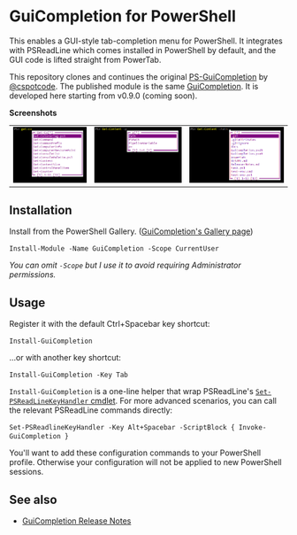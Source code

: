 # GuiCompletion for PowerShell

This enables a GUI-style tab-completion menu for PowerShell. It integrates with
PSReadLine which comes installed in PowerShell by default, and the GUI code is
lifted straight from PowerTab.

This repository clones and continues the original [PS-GuiCompletion](https://github.com/cspotcode/PS-GuiCompletion) by [@cspotcode](https://github.com/cspotcode).
The published module is the same [GuiCompletion](https://www.powershellgallery.com/packages/GuiCompletion).
It is developed here starting from v0.9.0 (coming soon).

**Screenshots**

[q1]: docs/q1.png "Command completion"
[q2]: docs/q2.png "Parameter completion"
[q3]: docs/q3.png "Path completion"

| | | |
|-|-|-|
| ![command][q1] | ![parameter][q2] | ![path][q3] |

## Installation

Install from the PowerShell Gallery. ([GuiCompletion's Gallery page](https://www.powershellgallery.com/packages/GuiCompletion))

    Install-Module -Name GuiCompletion -Scope CurrentUser

*You can omit `-Scope` but I use it to avoid requiring Administrator permissions.*

## Usage

Register it with the default Ctrl+Spacebar key shortcut:

    Install-GuiCompletion

...or with another key shortcut:

    Install-GuiCompletion -Key Tab

`Install-GuiCompletion` is a one-line helper that wrap PSReadLine's [`Set-PSReadLineKeyHandler` cmdlet](https://github.com/lzybkr/PSReadLine#usage).  For more advanced scenarios, you can call the relevant PSReadLine commands directly:

    Set-PSReadlineKeyHandler -Key Alt+Spacebar -ScriptBlock { Invoke-GuiCompletion }

You'll want to add these configuration commands to your PowerShell profile.  Otherwise your configuration will not be applied to new PowerShell sessions.

## See also

- [GuiCompletion Release Notes](https://github.com/nightroman/PS-GuiCompletion/blob/main/Release-Notes.md)
